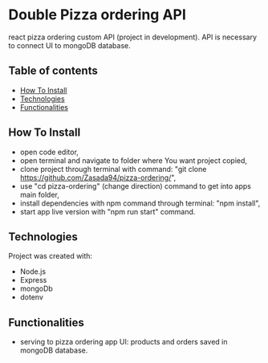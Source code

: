 # Double Pizza ordering API
react pizza ordering custom API (project in development). API is necessary to connect UI to mongoDB database.

## Table of contents
- [How To Install](#howtoinstall)
- [Technologies](#technologies)
- [Functionalities](#functionalities)


## How To Install

- open code editor,
- open terminal and navigate to folder where You want project copied,
- clone project through terminal with command: "git clone https://github.com/Zasada94/pizza-ordering/",
- use "cd pizza-ordering" (change direction) command to get into apps main folder,
- install dependencies with npm command through terminal: "npm install",
- start app live version with "npm run start" command.
  
## Technologies

Project was created with:
- Node.js
- Express
- mongoDb
- dotenv

## Functionalities

- serving to pizza ordering app UI: products and orders saved in mongoDB database.

